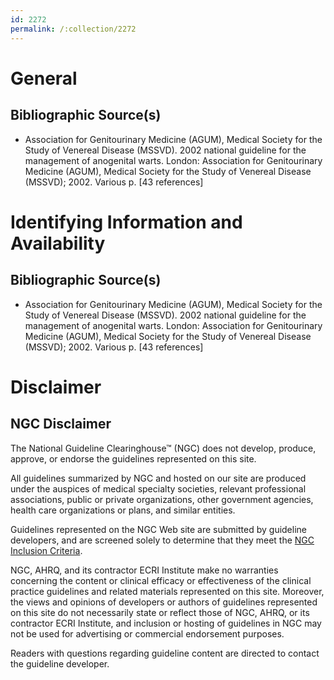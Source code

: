 ```yaml
---
id: 2272
permalink: /:collection/2272
---
```


# General

## Bibliographic Source(s)

- Association for Genitourinary Medicine (AGUM), Medical Society for the Study of Venereal Disease (MSSVD). 2002 national guideline for the management of anogenital warts. London: Association for Genitourinary Medicine (AGUM), Medical Society for the Study of Venereal Disease (MSSVD); 2002. Various p. [43 references]

# Identifying Information and Availability

## Bibliographic Source(s)

- Association for Genitourinary Medicine (AGUM), Medical Society for the Study of Venereal Disease (MSSVD). 2002 national guideline for the management of anogenital warts. London: Association for Genitourinary Medicine (AGUM), Medical Society for the Study of Venereal Disease (MSSVD); 2002. Various p. [43 references]

# Disclaimer

## NGC Disclaimer

The National Guideline Clearinghouse™ (NGC) does not develop, produce, approve, or endorse the guidelines represented on this site.

All guidelines summarized by NGC and hosted on our site are produced under the auspices of medical specialty societies, relevant professional associations, public or private organizations, other government agencies, health care organizations or plans, and similar entities.

Guidelines represented on the NGC Web site are submitted by guideline developers, and are screened solely to determine that they meet the [NGC Inclusion Criteria](/help-and-about/summaries/inclusion-criteria).

NGC, AHRQ, and its contractor ECRI Institute make no warranties concerning the content or clinical efficacy or effectiveness of the clinical practice guidelines and related materials represented on this site. Moreover, the views and opinions of developers or authors of guidelines represented on this site do not necessarily state or reflect those of NGC, AHRQ, or its contractor ECRI Institute, and inclusion or hosting of guidelines in NGC may not be used for advertising or commercial endorsement purposes.

Readers with questions regarding guideline content are directed to contact the guideline developer.

